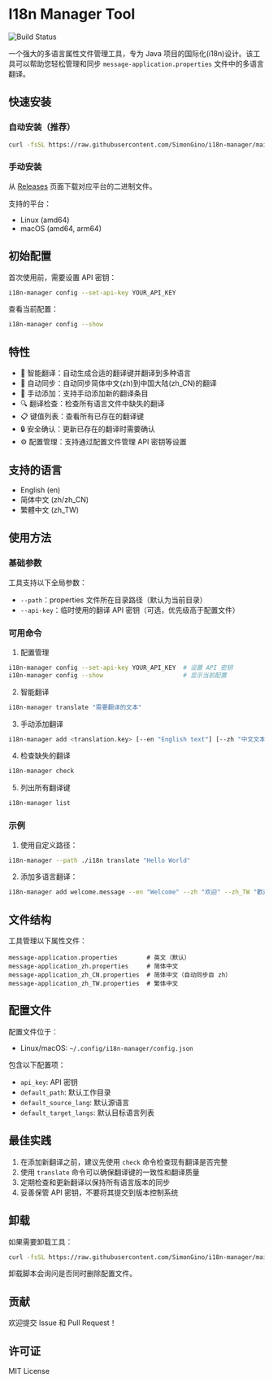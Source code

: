# I18n Manager Tool

![Build Status](https://github.com/SimonGino/i18n-manager/actions/workflows/build.yml/badge.svg)

一个强大的多语言属性文件管理工具，专为 Java 项目的国际化(i18n)设计。该工具可以帮助您轻松管理和同步 `message-application.properties` 文件中的多语言翻译。

## 快速安装

### 自动安装（推荐）
```bash
curl -fsSL https://raw.githubusercontent.com/SimonGino/i18n-manager/main/install.sh | bash
```

### 手动安装
从 [Releases](https://github.com/SimonGino/i18n-manager/releases/latest) 页面下载对应平台的二进制文件。

支持的平台：
- Linux (amd64)
- macOS (amd64, arm64)

## 初始配置

首次使用前，需要设置 API 密钥：

```bash
i18n-manager config --set-api-key YOUR_API_KEY
```

查看当前配置：
```bash
i18n-manager config --show
```

## 特性

- 🚀 智能翻译：自动生成合适的翻译键并翻译到多种语言
- 🔄 自动同步：自动同步简体中文(zh)到中国大陆(zh_CN)的翻译
- 📝 手动添加：支持手动添加新的翻译条目
- 🔍 翻译检查：检查所有语言文件中缺失的翻译
- 📋 键值列表：查看所有已存在的翻译键
- 🔒 安全确认：更新已存在的翻译时需要确认
- ⚙️ 配置管理：支持通过配置文件管理 API 密钥等设置

## 支持的语言

- English (en)
- 简体中文 (zh/zh_CN)
- 繁體中文 (zh_TW)

## 使用方法

### 基础参数

工具支持以下全局参数：

- `--path`：properties 文件所在目录路径（默认为当前目录）
- `--api-key`：临时使用的翻译 API 密钥（可选，优先级高于配置文件）

### 可用命令

1. 配置管理
```bash
i18n-manager config --set-api-key YOUR_API_KEY  # 设置 API 密钥
i18n-manager config --show                      # 显示当前配置
```

2. 智能翻译
```bash
i18n-manager translate "需要翻译的文本"
```

3. 手动添加翻译
```bash
i18n-manager add <translation.key> [--en "English text"] [--zh "中文文本"] [--zh_TW "繁體中文文本"]
```

4. 检查缺失的翻译
```bash
i18n-manager check
```

5. 列出所有翻译键
```bash
i18n-manager list
```

### 示例

1. 使用自定义路径：
```bash
i18n-manager --path ./i18n translate "Hello World"
```

2. 添加多语言翻译：
```bash
i18n-manager add welcome.message --en "Welcome" --zh "欢迎" --zh_TW "歡迎"
```

## 文件结构

工具管理以下属性文件：

```
message-application.properties        # 英文（默认）
message-application_zh.properties     # 简体中文
message-application_zh_CN.properties  # 简体中文（自动同步自 zh）
message-application_zh_TW.properties  # 繁体中文
```

## 配置文件

配置文件位于：
- Linux/macOS: `~/.config/i18n-manager/config.json`

包含以下配置项：
- `api_key`: API 密钥
- `default_path`: 默认工作目录
- `default_source_lang`: 默认源语言
- `default_target_langs`: 默认目标语言列表

## 最佳实践

1. 在添加新翻译之前，建议先使用 `check` 命令检查现有翻译是否完整
2. 使用 `translate` 命令可以确保翻译键的一致性和翻译质量
3. 定期检查和更新翻译以保持所有语言版本的同步
4. 妥善保管 API 密钥，不要将其提交到版本控制系统

## 卸载

如果需要卸载工具：
```bash
curl -fsSL https://raw.githubusercontent.com/SimonGino/i18n-manager/main/uninstall.sh | bash
```

卸载脚本会询问是否同时删除配置文件。

## 贡献

欢迎提交 Issue 和 Pull Request！

## 许可证

MIT License